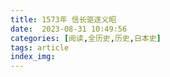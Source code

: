 ```yaml
---
title: 1573年 信长驱逐义昭
date:  2023-08-31 10:49:56
categories: [阅读,全历史,历史,日本史]
tags: article
index_img: 
---
```


